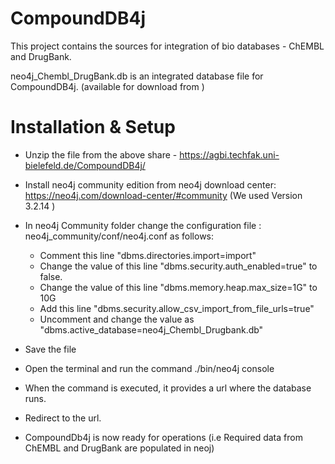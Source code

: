 # CompoundDB4j

This project contains the sources for integration of bio databases - ChEMBL and DrugBank.

neo4j_Chembl_DrugBank.db is an integrated database file for CompoundDB4j. (available for download from )



# Installation & Setup

* Unzip the file from the above share - https://agbi.techfak.uni-bielefeld.de/CompoundDB4j/
* Install neo4j community edition from neo4j download center: https://neo4j.com/download-center/#community
  (We used Version 3.2.14 )
* In neo4j Community folder change the configuration file : neo4j_community/conf/neo4j.conf as follows:
    *  Comment this line "dbms.directories.import=import"
    *  Change the value of this line "dbms.security.auth_enabled=true" to false.
    *  Change the value of this line "dbms.memory.heap.max_size=1G" to 10G
    *  Add this line "dbms.security.allow_csv_import_from_file_urls=true"
    *  Uncomment  and change the value as "dbms.active_database=neo4j_Chembl_Drugbank.db" 
    
* Save the file
* Open the terminal and run the command ./bin/neo4j console
* When the command is executed, it provides a url where the database runs.
* Redirect to the url. 
* CompoundDb4j is now ready for operations (i.e Required data from ChEMBL and DrugBank are populated in neoj)
